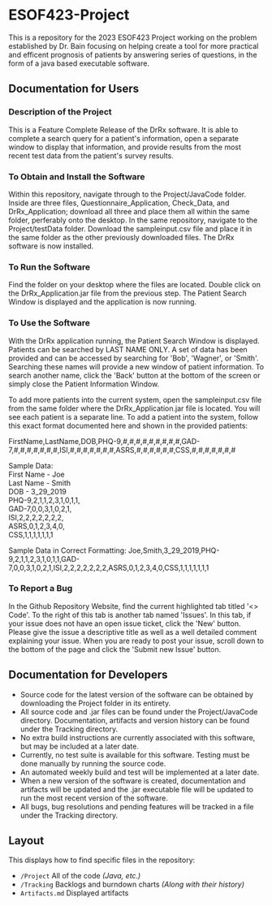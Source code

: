 # ESOF423-Project

This is a repository for the 2023 ESOF423 Project working on the problem established by Dr. Bain focusing on helping create a tool for more practical and efficent prognosis of patients by answering series of questions, in the form of a java based executable software.

## Documentation for Users
### Description of the Project
This is a Feature Complete Release of the DrRx software. It is able to complete a search query for a patient's information, open a separate window to display that information, and provide results from the most recent test data from the patient's survey results.

### To Obtain and Install the Software
Within this repository, navigate through to the Project/JavaCode folder. Inside are three files, Questionnaire_Application, Check_Data, and DrRx_Application; download all three and place them all within the same folder, perferably onto the desktop. In the same repository, navigate to the Project/testData folder. Download the sampleinput.csv file and place it in the same folder as the other previously downloaded files. The DrRx software is now installed.

### To Run the Software
Find the folder on your desktop where the files are located. Double click on the DrRx_Application.jar file from the previous step. The Patient Search Window is displayed and the application is now running. 

### To Use the Software
With the DrRx application running, the Patient Search Window is displayed. Patients can be searched by LAST NAME ONLY. A set of data has been provided and can be accessed by searching for 'Bob', 'Wagner', or 'Smith'. Searching these names will provide a new window of patient information. To search another name, click the 'Back' button at the bottom of the screen or simply close the Patient Information Window. 

To add more patients into the current system, open the sampleinput.csv file from the same folder where the DrRx_Application.jar file is located. You will see each patient is a separate line. To add a patient into the system, follow this exact format documented here and shown in the provided patients:

FirstName,LastName,DOB,PHQ-9,#,#,#,#,#,#,#,#,#,GAD-7,#,#,#,#,#,#,#,ISI,#,#,#,#,#,#,#,ASRS,#,#,#,#,#,#,CSS,#,#,#,#,#,#,#

Sample Data:  
First Name - Joe  
Last Name - Smith  
DOB - 3_29_2019  
PHQ-9,2,1,1,2,3,1,0,1,1,  
GAD-7,0,0,3,1,0,2,1,  
ISI,2,2,2,2,2,2,2,  
ASRS,0,1,2,3,4,0,  
CSS,1,1,1,1,1,1,1  

Sample Data in Correct Formatting:
Joe,Smith,3_29_2019,PHQ-9,2,1,1,2,3,1,0,1,1,GAD-7,0,0,3,1,0,2,1,ISI,2,2,2,2,2,2,2,ASRS,0,1,2,3,4,0,CSS,1,1,1,1,1,1,1

### To Report a Bug
In the Github Repository Website, find the current highlighted tab titled '<> Code'. To the right of this tab is another tab named 'Issues'.
In this tab, if your issue does not have an open issue ticket, click the 'New' button. Please give the issue a descriptive title as well as a well detailed comment explaining your issue.
When you are ready to post your issue, scroll down to the bottom of the page and click the 'Submit new Issue' button.

## Documentation for Developers
* Source code for the latest version of the software can be obtained by downloading the Project folder in its entirety.
* All source code and .jar files can be found under the Project/JavaCode directory. Documentation, artifacts and version history can be found under the Tracking directory.
* No extra build instructions are currently associated with this software, but may be included at a later date.
* Currently, no test suite is available for this software. Testing must be done manually by running the source code.
* An automated weekly build and test will be implemented at a later date.
* When a new version of the software is created, documentation and artifacts will be updated and the .jar executable file will be updated to run the most recent version of the software.
* All bugs, bug resolutions and pending features will be tracked in a file under the Tracking directory.

## Layout

This displays how to find specific files in the repository:

  * `/Project` All of the code *(Java, etc.)*
  * `/Tracking` Backlogs and burndown charts *(Along with their history)*
  * `Artifacts.md` Displayed artifacts
  
